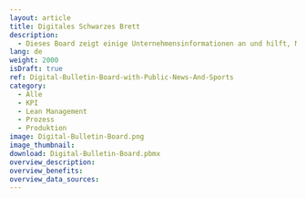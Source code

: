 ```yaml
---
layout: article
title: Digitales Schwarzes Brett
description: 
  - Dieses Board zeigt einige Unternehmensinformationen an und hilft, Mitarbeiter über Neuigkeiten zu informieren.
lang: de
weight: 2000
isDraft: true
ref: Digital-Bulletin-Board-with-Public-News-And-Sports
category:
  - Alle
  - KPI
  - Lean Management
  - Prozess
  - Produktion
image: Digital-Bulletin-Board.png
image_thumbnail: 
download: Digital-Bulletin-Board.pbmx
overview_description:
overview_benefits:
overview_data_sources:
---
```

